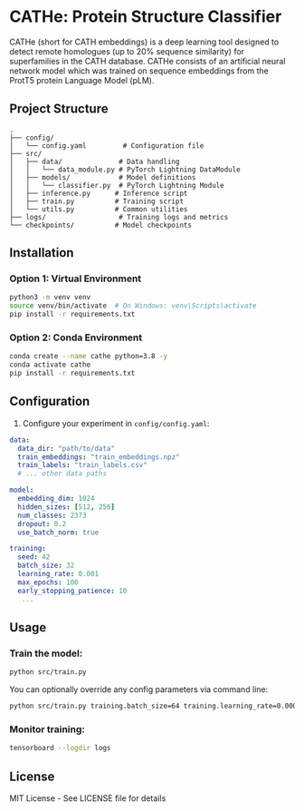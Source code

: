 # CATHe: Protein Structure Classifier

CATHe (short for CATH embeddings) is a deep learning tool designed to detect remote homologues (up to 20% sequence similarity) for superfamilies in the CATH database. CATHe consists of an artificial neural network model which was trained on sequence embeddings from the ProtT5 protein Language Model (pLM).

## Project Structure

```
.
├── config/
│   └── config.yaml         # Configuration file
├── src/
│   ├── data/              # Data handling
│   │   └── data_module.py # PyTorch Lightning DataModule
│   ├── models/            # Model definitions
│   │   └── classifier.py  # PyTorch Lightning Module
│   ├── inference.py      # Inference script
│   ├── train.py          # Training script
│   └── utils.py          # Common utilities
├── logs/                  # Training logs and metrics
└── checkpoints/          # Model checkpoints
```

## Installation

### Option 1: Virtual Environment
```bash
python3 -m venv venv
source venv/bin/activate  # On Windows: venv\Scripts\activate
pip install -r requirements.txt
```

### Option 2: Conda Environment
```bash
conda create --name cathe python=3.8 -y
conda activate cathe
pip install -r requirements.txt
```

## Configuration

1. Configure your experiment in `config/config.yaml`:
```yaml
data:
  data_dir: "path/to/data"
  train_embeddings: "train_embeddings.npz"
  train_labels: "train_labels.csv"
  # ... other data paths

model:
  embedding_dim: 1024
  hidden_sizes: [512, 256]
  num_classes: 2373
  dropout: 0.2
  use_batch_norm: true

training:
  seed: 42
  batch_size: 32
  learning_rate: 0.001
  max_epochs: 100
  early_stopping_patience: 10
   ...
```

## Usage

### Train the model:
```bash
python src/train.py
```

You can optionally override any config parameters via command line:
```bash
python src/train.py training.batch_size=64 training.learning_rate=0.0001
```

### Monitor training:
```bash
tensorboard --logdir logs
```

## License

MIT License - See LICENSE file for details
